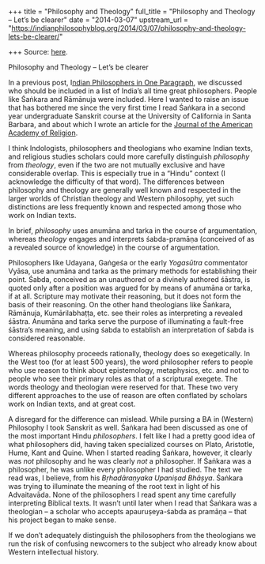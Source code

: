 +++
title = "Philosophy and Theology"
full_title = "Philosophy and Theology – Let’s be clearer"
date = "2014-03-07"
upstream_url = "https://indianphilosophyblog.org/2014/03/07/philosophy-and-theology-lets-be-clearer/"

+++
Source: [here](https://indianphilosophyblog.org/2014/03/07/philosophy-and-theology-lets-be-clearer/).

Philosophy and Theology – Let’s be clearer

In a previous post, I[ndian Philosophers in One
Paragraph](http://indianphilosophyblog.org/2014/01/25/indian-philosophers-in-one-paragraph/),
we discussed who should be included in a list of India’s all time great
philosophers. People like Śaṅkara and Rāmānuja were included. Here I
wanted to raise an issue that has bothered me since the very first time
I read Śaṅkara in a second year undergraduate Sanskrit course at the
University of California in Santa Barbara, and about which I wrote an
article for the [Journal of the American Academy of
Religion](http://jaar.oxfordjournals.org/content/81/2/427.full?sid=d88f8d7f-8d45-4e7a-aaed-4a3643d944eb).

I think Indologists, philosophers and theologians who examine Indian
texts, and religious studies scholars could more carefully distinguish
*philosophy* from *theology*, even if the two are not mutually exclusive
and have considerable overlap. This is especially true in a “Hindu”
context (I acknowledge the difficulty of that word). The differences
between philosophy and theology are generally well known and respected
in the larger worlds of Christian theology and Western philosophy, yet
such distinctions are less frequently known and respected among those
who work on Indian texts.

In brief, *philosophy* uses anumāna and tarka in the course of
argumentation, whereas *theology* engages and interprets śabda-pramāṇa
(conceived of as a revealed source of knowledge) in the course of
argumentation.

Philosophers like Udayana, Gaṅgeśa or the early *Yogasūtra* commentator
Vyāsa, use anumāna and tarka as the primary methods for establishing
their point. Śabda, conceived as an unauthored or a divinely authored
śāstra, is quoted only after a position was argued for by means of
anumāna or tarka, if at all. Scripture may motivate their reasoning, but
it does not form the basis of their reasoning. On the other hand
theologians like Śaṅkara, Rāmānuja, Kumārilabhaṭṭa, etc. see their roles
as interpreting a revealed śāstra. Anumāna and tarka serve the purpose
of illuminating a fault-free śāstra’s meaning, and using śabda to
establish an interpretation of śabda is considered reasonable.

Whereas philosophy proceeds rationally, theology does so exegetically.
In the West too (for at least 500 years), the word philosopher refers to
people who use reason to think about epistemology, metaphysics, etc. and
not to people who see their primary roles as that of a scriptural
exegete. The words theology and theologian were reserved for that. These
two very different approaches to the use of reason are often conflated
by scholars work on Indian texts, and at great cost.

A disregard for the difference can mislead. While pursing a BA in
(Western) Philosophy I took Sanskrit as well. Śaṅkara had been discussed
as one of the most important Hindu *philosophers*. I felt like I had a
pretty good idea of what philosophers did, having taken specialized
courses on Plato, Aristotle, Hume, Kant and Quine. When I started
reading Śaṅkara, however, it clearly was *not* philosophy and he was
clearly *not* a philosopher. If Śaṅkara was a philosopher, he was unlike
every philosopher I had studied. The text we read was, I believe, from
his *Bṛhadāraṇyaka Upaniṣad Bhāṣya*. Śaṅkara was trying to illuminate
the meaning of the root text in light of his Advaitavāda. None of the
philosophers I read spent any time carefully interpreting Biblical
texts. It wasn’t until later when I read that Śaṅkara was a theologian –
a scholar who accepts apauruṣeya-śabda as pramāṇa – that his project
began to make sense.

If we don’t adequately distinguish the philosophers from the theologians
we run the risk of confusing newcomers to the subject who already know
about Western intellectual history.
